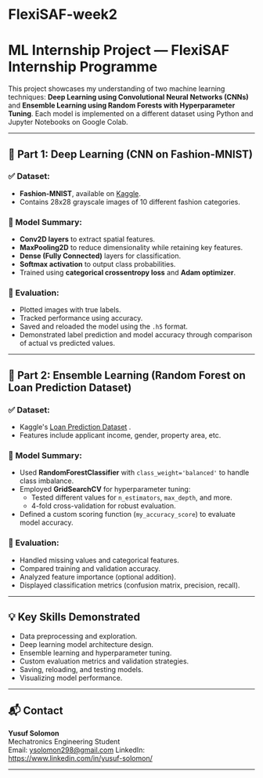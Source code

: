 # FlexiSAF-week2
# ML Internship Project — FlexiSAF Internship Programme

This project showcases my understanding of two machine learning techniques: **Deep Learning using Convolutional Neural Networks (CNNs)** and **Ensemble Learning using Random Forests with Hyperparameter Tuning**. Each model is implemented on a different dataset using Python and Jupyter Notebooks on Google Colab.


---

## 🧠 Part 1: Deep Learning (CNN on Fashion-MNIST)

### ✅ Dataset:
- **Fashion-MNIST**, available on [Kaggle](https://www.kaggle.com/zalando-research/fashionmnist).
- Contains 28x28 grayscale images of 10 different fashion categories.

### 🧩 Model Summary:
- **Conv2D layers** to extract spatial features.
- **MaxPooling2D** to reduce dimensionality while retaining key features.
- **Dense (Fully Connected)** layers for classification.
- **Softmax activation** to output class probabilities.
- Trained using **categorical crossentropy loss** and **Adam optimizer**.

### 🧪 Evaluation:
- Plotted images with true labels.
- Tracked performance using accuracy.
- Saved and reloaded the model using the  `.h5` format.
- Demonstrated label prediction and model accuracy through comparison of actual vs predicted values.

---

## 🌲 Part 2: Ensemble Learning (Random Forest on Loan Prediction Dataset)

### ✅ Dataset:
- Kaggle's [Loan Prediction Dataset](https://www.kaggle.com/datasets) .
- Features include applicant income, gender, property area,  etc.

### 🧩 Model Summary:
- Used **RandomForestClassifier** with `class_weight='balanced'` to handle class imbalance.
- Employed **GridSearchCV** for hyperparameter tuning:
  - Tested different values for `n_estimators`, `max_depth`, and more.
  - 4-fold cross-validation for robust evaluation.
- Defined a custom scoring function (`my_accuracy_score`) to evaluate model accuracy.

### 🧪 Evaluation:
- Handled missing values and categorical features.
- Compared training and validation accuracy.
- Analyzed feature importance (optional addition).
- Displayed classification metrics (confusion matrix, precision, recall).

---

## 💡 Key Skills Demonstrated

- Data preprocessing and exploration.
- Deep learning model architecture design.
- Ensemble learning and hyperparameter tuning.
- Custom evaluation metrics and validation strategies.
- Saving, reloading, and testing models.
- Visualizing model performance.

---


## 📬 Contact

**Yusuf Solomon**  
Mechatronics Engineering Student  
Email: ysolomon298@gmail.com 
LinkedIn: https://www.linkedin.com/in/yusuf-solomon/

---

